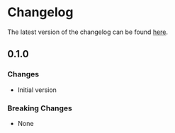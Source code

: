 # Changelog

The latest version of the changelog can be found [here](https://github.com/Azure/bicep-registry-modules/blob/main/avm/res/azure-stack-hci/virtual-machine-instance/CHANGELOG.md).

## 0.1.0

### Changes

- Initial version

### Breaking Changes

- None
